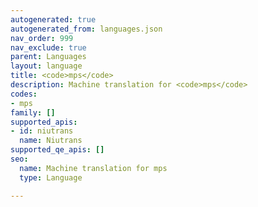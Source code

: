 ```yaml
---
autogenerated: true
autogenerated_from: languages.json
nav_order: 999
nav_exclude: true
parent: Languages
layout: language
title: <code>mps</code>
description: Machine translation for <code>mps</code>
codes:
- mps
family: []
supported_apis:
- id: niutrans
  name: Niutrans
supported_qe_apis: []
seo:
  name: Machine translation for mps
  type: Language

---
```


